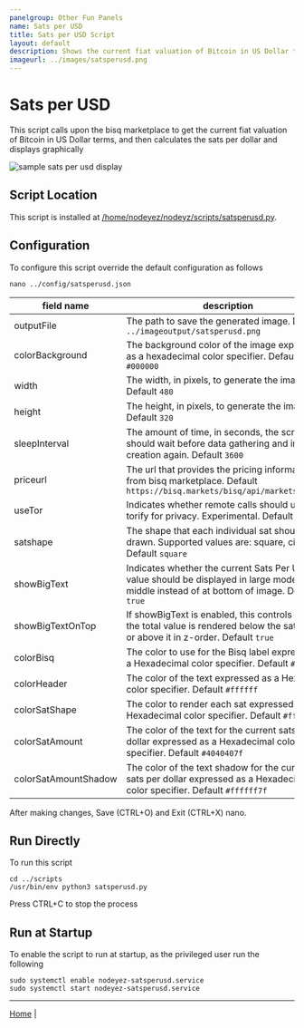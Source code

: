 ```yaml
---
panelgroup: Other Fun Panels
name: Sats per USD
title: Sats per USD Script
layout: default
description: Shows the current fiat valuation of Bitcoin in US Dollar terms renders as the number of Satoshis you can acquire per Dollar sold.
imageurl: ../images/satsperusd.png
---
```


# Sats per USD

This script calls upon the bisq marketplace to get the current fiat valuation of
Bitcoin in US Dollar terms, and then calculates the sats per dollar and displays
graphically

![sample sats per usd display](../images/satsperusd.png)

## Script Location

This script is installed at
[/home/nodeyez/nodeyz/scripts/satsperusd.py](../scripts/satsperusd.py).

## Configuration

To configure this script override the default configuration as follows

```shell
nano ../config/satsperusd.json
```

| field name | description |
| --- | --- |
| outputFile | The path to save the generated image. Default `../imageoutput/satsperusd.png` |
| colorBackground | The background color of the image expressed as a hexadecimal color specifier. Default `#000000` |
| width | The width, in pixels, to generate the image. Default `480` |
| height | The height, in pixels, to generate the image. Default `320` |
| sleepInterval | The amount of time, in seconds, the script should wait before data gathering and image creation again. Default `3600` |
| priceurl | The url that provides the pricing information from bisq marketplace. Default `https://bisq.markets/bisq/api/markets/ticker` |
| useTor | Indicates whether remote calls should use torify for privacy. Experimental. Default `true` |
| satshape | The shape that each individual sat should be drawn. Supported values are: square, circle. Default `square` |
| showBigText | Indicates whether the current Sats Per USD value should be displayed in large mode in the middle instead of at bottom of image. Default `true` |
| showBigTextOnTop | If showBigText is enabled, this controls whether the total value is rendered below the sat graph or above it in z-order. Default `true` |
| colorBisq | The color to use for the Bisq label expressed as a Hexadecimal color specifier. Default `#40FF40` |
| colorHeader | The color of the text expressed as a Hexadecial color specifier. Default `#ffffff` |
| colorSatShape | The color to render each sat expressed as a Hexadecimal color specifier. Default `#ff7f00` |
| colorSatAmount | The color of the text for the current sats per dollar expressed as a Hexadecimal color specifier. Default `#4040407f` |
| colorSatAmountShadow | The color of the text shadow for the current sats per dollar expressed as a Hexadecimal color specifier. Default `#ffffff7f` |

After making changes, Save (CTRL+O) and Exit (CTRL+X) nano.

## Run Directly

To run this script

```shell
cd ../scripts
/usr/bin/env python3 satsperusd.py
```

Press CTRL+C to stop the process

## Run at Startup

To enable the script to run at startup, as the privileged user run the following

```shell
sudo systemctl enable nodeyez-satsperusd.service
sudo systemctl start nodeyez-satsperusd.service
```


---

[Home](../) | 

